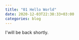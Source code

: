 ```yaml
---
title: "01 Hello World"
date: 2020-12-03T22:38:33+03:00
categories: blog
---
```


I'will be back shortly.
